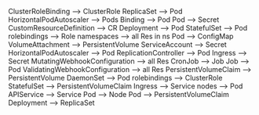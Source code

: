 ClusterRoleBinding --> ClusterRole
ReplicaSet --> Pod
HorizontalPodAutoscaler --> Pods
Binding --> Pod
Pod --> Secret
CustomResourceDefinition --> CR
Deployment --> Pod
StatefulSet --> Pod
rolebindings --> Role
namespaces --> all Res in ns
Pod --> ConfigMap
VolumeAttachment --> PersistentVolume
ServiceAccount --> Secret
HorizontalPodAutoscaler --> Pod
ReplicationController --> Pod
Ingress --> Secret
MutatingWebhookConfiguration --> all Res
CronJob --> Job
Job --> Pod
ValidatingWebhookConfiguration --> all Res
PersistentVolumeClaim --> PersistentVolume
DaemonSet --> Pod
rolebindings --> ClusterRole
StatefulSet --> PersistentVolumeClaim
Ingress --> Service
nodes --> Pod
APIService --> Service
Pod --> Node
Pod --> PersistentVolumeClaim
Deployment --> ReplicaSet
